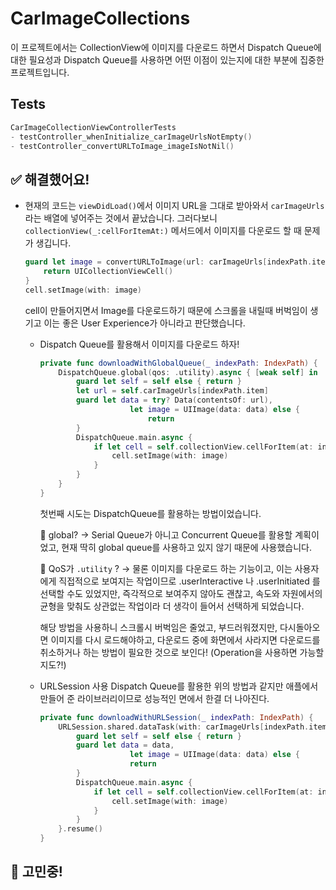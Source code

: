 # CarImageCollections

이 프로젝트에서는 CollectionView에 이미지를 다운로드 하면서 Dispatch Queue에 대한 필요성과 Dispatch Queue를 사용하면 어떤 이점이 있는지에 대한 부분에 집중한 프로젝트입니다.



## Tests

```swift
CarImageCollectionViewControllerTests
- testController_whenInitialize_carImageUrlsNotEmpty()
- testController_convertURLToImage_imageIsNotNil()
```



## ✅ 해결했어요!

- 현재의 코드는 `viewDidLoad()`에서 이미지 URL을 그대로 받아와서 `carImageUrls`라는 배열에 넣어주는 것에서 끝났습니다. 그러다보니 `collectionView(_:cellForItemAt:)` 메서드에서 이미지를 다운로드 할 때 문제가 생깁니다.

  ```swift
  guard let image = convertURLToImage(url: carImageUrls[indexPath.item]) else {
      return UICollectionViewCell()
  }
  cell.setImage(with: image)
  ```

  cell이 만들어지면서 Image를 다운로드하기 때문에 스크롤을 내릴때 버벅임이 생기고 이는 좋은 User Experience가 아니라고 판단했습니다.  

  - Dispatch Queue를 활용해서 이미지를 다운로드 하자! 

    ```swift
    private func downloadWithGlobalQueue(_ indexPath: IndexPath) {
    	DispatchQueue.global(qos: .utility).async { [weak self] in
     		guard let self = self else { return }
     		let url = self.carImageUrls[indexPath.item]
    		guard let data = try? Data(contentsOf: url),
    					let image = UIImage(data: data) else {
    						return
    		}
    		DispatchQueue.main.async {
    			if let cell = self.collectionView.cellForItem(at: indexPath) as? CarImageCollectionViewCell {
    				cell.setImage(with: image)
    			}
    		}
    	}
    }
    ```

    첫번째 시도는 DispatchQueue를 활용하는 방법이었습니다. 

    🧐 global? -> Serial Queue가 아니고 Concurrent Queue를 활용할 계획이었고, 현재 딱히 global queue를 사용하고 있지 않기 때문에 사용했습니다. 

    🧐 QoS가 `.utility` ? -> 물론 이미지를 다운로드 하는 기능이고, 이는 사용자에게 직접적으로 보여지는 작업이므로 .userInteractive 나 .userInitiated 를 선택할 수도 있었지만, 즉각적으로 보여주지 않아도 괜찮고, 속도와 자원에서의 균형을 맞춰도 상관없는 작업이라 더 생각이 들어서 선택하게 되었습니다. 

    해당 방법을 사용하니 스크롤시 버벅임은 줄었고, 부드러워졌지만, 다시돌아오면 이미지를 다시 로드해야하고, 다운로드 중에 화면에서 사라지면 다운로드를 취소하거나 하는 방법이 필요한 것으로 보인다! (Operation을 사용하면 가능할지도?!)

  - URLSession 사용 Dispatch Queue를 활용한 위의 방법과 같지만 애플에서 만들어 준 라이브러리이므로 성능적인 면에서 한결 더 나아진다. 

    ```swift
    private func downloadWithURLSession(_ indexPath: IndexPath) {
    	URLSession.shared.dataTask(with: carImageUrls[indexPath.item]) { [weak self] data, response, error in
    		guard let self = self else { return }
    		guard let data = data,
    					let image = UIImage(data: data) else {
    					return
    		}
    		DispatchQueue.main.async {
    			if let cell = self.collectionView.cellForItem(at: indexPath) as? CarImageCollectionViewCell {
    				cell.setImage(with: image)
    			}
    		}
    	}.resume()
    }
    ```

## 🧐 고민중!

